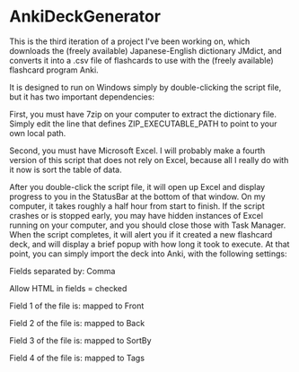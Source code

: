# AnkiDeckGenerator

This is the third iteration of a project I've been working on, which downloads the (freely available) Japanese-English dictionary JMdict, and converts it into a .csv file of flashcards to use with the (freely available) flashcard program Anki.

It is designed to run on Windows simply by double-clicking the script file, but it has two important dependencies: 

First, you must have 7zip on your computer to extract the dictionary file. Simply edit the line that defines ZIP_EXECUTABLE_PATH to point to your own local path.

Second, you must have Microsoft Excel. I will probably make a fourth version of this script that does not rely on Excel, because all I really do with it now is sort the table of data.

After you double-click the script file, it will open up Excel and display progress to you in the StatusBar at the bottom of that window. On my computer, it takes roughly a half hour from start to finish. If the script crashes or is stopped early, you may have hidden instances of Excel running on your computer, and you should close those with Task Manager. When the script completes, it will alert you if it created a new flashcard deck, and will display a brief popup with how long it took to execute. At that point, you can simply import the deck into Anki, with the following settings:

Fields separated by: Comma

Allow HTML in fields = checked

Field 1 of the file is: mapped to Front

Field 2 of the file is: mapped to Back

Field 3 of the file is: mapped to SortBy

Field 4 of the file is: mapped to Tags


